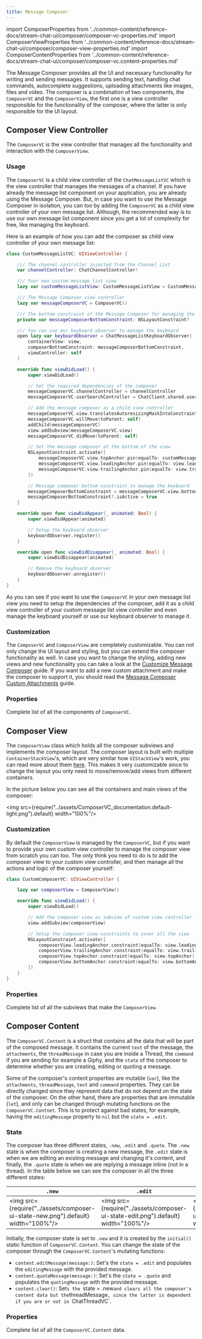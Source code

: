 ```yaml
---
title: Message Composer
---
```


import ComposerProperties from '../common-content/reference-docs/stream-chat-ui/composer/composer-vc-properties.md'
import ComposerViewProperties from '../common-content/reference-docs/stream-chat-ui/composer/composer-view-properties.md'
import ComposerContentProperties from '../common-content/reference-docs/stream-chat-ui/composer/composer-vc.content-properties.md'

The Message Composer provides all the UI and necessary functionality for writing and sending messages. It supports sending text, handling chat commands, autocomplete suggestions, uploading attachments like images, files and video. The composer is a combination of two components, the `ComposerVC` and the `ComposerView`, the first one is a view controller responsible for the functionality of the composer, where the latter is only responsible for the UI layout.

## Composer View Controller

The `ComposerVC` is the view controller that manages all the functionality and interaction with the `ComposerView`.

### Usage

The `ComposerVC` is a child view controller of the `ChatMessageListVC` which is the view controller that manages the messages of a channel. If you have already the message list component on your application, you are already using the Message Composer. But, in case you want to use the Message Composer in isolation, you can too by adding the `ComposerVC` as a child view controller of your own message list. Although, the recommended way is to use our own message list component since you get a lot of complexity for free, like managing the keyboard.

Here is an example of how you can add the composer as child view controller of your own message list:
```swift
class CustomMessageListVC: UIViewController {

    /// The channel controller injected from the Channel List
    var channelController: ChatChannelController!

    /// Your own custom message list view
    lazy var customMessageListView: CustomMessageListView = CustomMessageListView()

    /// The Message Composer view controller
    lazy var messageComposerVC = ComposerVC()

    /// The bottom constraint of the Message Composer for managing the keyboard
    private var messageComposerBottomConstraint: NSLayoutConstraint?

    /// You can use our keyboard observer to manage the keyboard
    open lazy var keyboardObserver = ChatMessageListKeyboardObserver(
        containerView: view,
        composerBottomConstraint: messageComposerBottomConstraint,
        viewController: self
    )

    override func viewDidLoad() {
        super.viewDidLoad()

        // Set the required dependencies of the composer
        messageComposerVC.channelController = channelController
        messageComposerVC.userSearchController = ChatClient.shared.userSearchController()

        // Add the message composer as a child view controller
        messageComposerVC.view.translatesAutoresizingMaskIntoConstraints = false
        messageComposerVC.willMove(toParent: self)
        addChild(messageComposerVC)
        view.addSubview(messageComposerVC.view)
        messageComposerVC.didMove(toParent: self)

        // Set the message composer at the bottom of the view
        NSLayoutConstraint.activate([
            messageComposerVC.view.topAnchor.pin(equalTo: customMessageListView.bottomAnchor),
            messageComposerVC.view.leadingAnchor.pin(equalTo: view.leadingAnchor),
            messageComposerVC.view.trailingAnchor.pin(equalTo: view.trailingAnchor)
        ])

        // Message composer bottom constraint to manage the keyboard
        messageComposerBottomConstraint = messageComposerVC.view.bottomAnchor.pin(equalTo: view.bottomAnchor)
        messageComposerBottomConstraint?.isActive = true
    }

    override open func viewDidAppear(_ animated: Bool) {
        super.viewDidAppear(animated)

        // Setup the keyboard observer
        keyboardObserver.register()
    }

    override open func viewDidDisappear(_ animated: Bool) {
        super.viewDidDisappear(animated)

        // Remove the keyboard observer
        keyboardObserver.unregister()
    }
}
```
As you can see if you want to use the `ComposerVC` in your own message list view you need to setup the dependencies of the composer, add it as a child view controller of your custom message list view controller and even manage the keyboard yourself or use our keyboard observer to manage it.

### Customization

The `ComposerVC` and `ComposerView` are completely customizable. You can not only change the UI layout and styling, but you can extend the composer functionality as well. In case you want to change the styling, adding new views and new functionality you can take a look at the [Customize Message Composer](../guides/customize-message-composer) guide. If you want to add a new custom attachment and make the composer to support it, you should read the [Message Composer Custom Attachments](../guides/working-with-custom-attachments) guide. 

### Properties

Complete list of all the components of `ComposerVC`.

<ComposerProperties/>

## Composer View
The `ComposerView` class which holds all the composer subviews and implements the composer layout. The composer layout is built with multiple `ContainerStackView`'s, which are very similar how  `UIStackView`'s work, you can read more about them [here](../customization/custom-components#setuplayout). This makes it very customizable since to change the layout you only need to move/remove/add views from different containers.

In the picture below you can see all the containers and main views of the composer:

<img src={require("../assets/ComposerVC_documentation.default-light.png").default} width="100%"/>

### Customization

By default the `ComposerView` is managed by the `ComposerVC`, but if you want to provide your own custom view controller to manage the composer view from scratch you can too. The only think you need to do is to add the composer view to your custom view controller, and then manage all the actions and logic of the composer yourself:

```swift
class CustomComposerVC: UIViewController {

    lazy var composerView = ComposerView()

    override func viewDidLoad() {
        super.viewDidLoad()

        // Add the composer view as subview of custom view controller
        view.addSubview(composerView)

        // Setup the composer view constraints to cover all the view
        NSLayoutConstraint.activate([
            composerView.leadingAnchor.constraint(equalTo: view.leadingAnchor),
            composerView.trailingAnchor.constraint(equalTo: view.trailingAnchor),
            composerView.topAnchor.constraint(equalTo: view.topAnchor),
            composerView.bottomAnchor.constraint(equalTo: view.bottomAnchor)
        ])
    }
}
```

### Properties 

Complete list of all the subviews that make the `ComposerView`.

<ComposerViewProperties/>

## Composer Content

The `ComposerVC.Content` is a struct that contains all the data that will be part of the composed message. It contains the current `text` of the message, the `attachments`, the `threadMessage` in case you are inside a Thread, the `command` if you are sending for example a Giphy, and the `state` of the composer to determine whether you are creating, editing or quoting a message.

Some of the composer's content properties are mutable (`var`), like the `attachments`, `threadMessage`, `text` and `command` properties. They can be directly changed since they represent data that do not depend on the state of the composer. On the other hand, there are properties that are immutable (`let`), and only can be changed through mutating functions on the `ComposerVC.Contnet`. This is to protect against bad states, for example, having the `editingMessage` property to `nil` but the `state = .edit`.

### State
The composer has three different states, `.new`, `.edit` and `.quote`. The `.new` state is when the composer is creating a new message, the `.edit` state is when we are editing an existing message and changing it's content, and finally, the `.quote` state is when we are replying a message inline (not in a thread). In the table below we can see the composer in all the three different states:

| `.new`  | `.edit` | `.quote` |
| ------------- | ------------- | ------------- |
| <img src={require("../assets/composer-ui-state-new.png").default} width="100%"/> | <img src={require("../assets/composer-ui-state-edit.png").default} width="100%"/> | <img src={require("../assets/composer-ui-state-quote.png").default} width="100%"/> |

Initially, the composer state is set to `.new` and it is created by the `initial()` static function of `ComposerVC.Content`. You can change the state of the composer through the `ComposerVC.Content`'s mutating functions:
- `content.editMessage(message:)`: Set's the `state = .edit` and populates the `editingMessage` with the provided message.
- `content.quoteMessage(message:)`: Set's the `state = .quote` and populates the `quotingMessage` with the provided message.
- `content.clear()`: Set`s the `state = .new` and clears all the composer's content data but the `threadMessage`, since the latter is dependent if you are or not in `ChatThreadVC`.

### Properties

Complete list of all the `ComposerVC.Content` data.

<ComposerContentProperties/>